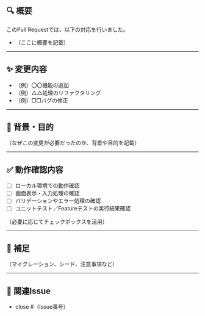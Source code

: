 ## 🔍 概要

このPull Requestでは、以下の対応を行いました。

- （ここに概要を記載）

---

## ✨ 変更内容

- （例）〇〇機能の追加
- （例）△△処理のリファクタリング
- （例）□□バグの修正

---

## 🎯 背景・目的

（なぜこの変更が必要だったのか、背景や目的を記載）

---

## ✅ 動作確認内容

- [ ] ローカル環境での動作確認
- [ ] 画面表示・入力処理の確認
- [ ] バリデーションやエラー処理の確認
- [ ] ユニットテスト／Featureテストの実行結果確認

（必要に応じてチェックボックスを活用）

---

## 📝 補足

（マイグレーション、シード、注意事項など）

---

## 📎 関連Issue

- close #（Issue番号）

